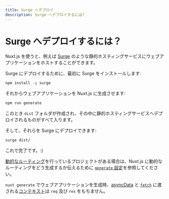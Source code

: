 ```yaml
---
title: Surge へデプロイ
description: Surge へデプロイするには?
---
```


# Surge へデプロイするには？

Nuxt.js を使うと、例えば [Surge](https://surge.sh/) のような静的ホスティングサービスにウェブアプリケーションをホストすることができます。

Surge にデプロイするために、最初に Surge をインストールします:

```bash
npm install -g surge
```

それからウェブアプリケーションを Nuxt.js に生成させます:

```bash
npm run generate
```

このとき `dist` フォルダが作成され、その中に静的ホスティングサービスへデプロイされるものがすべて入ります。

そして、それらを Surge にデプロイできます:

```bash
surge dist/
```

これで完了です。:)

[動的なルーティング](/guide/routing#dynamic-routes)を行っているプロジェクトがある場合は、Nuxt.js に動的なルーティングをどう生成するか伝えるために [`generate` 設定](/api/configuration-generate)を参照してください。

<div class="Alert">

`nuxt generate` でウェブアプリケーションを生成時、[asyncData](/guide/async-data#the-data-method) と [`fetch`](/guide/vuex-store#the-fetch-method) に渡される[コンテキスト](/api)は `req` 及び `res` をもちません。

</div>
